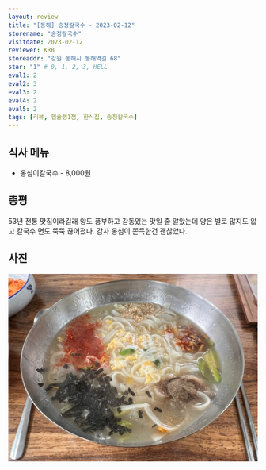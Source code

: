 ```yaml
---
layout: review
title: "[동해] 송정칼국수 - 2023-02-12"
storename: "송정칼국수"
visitdate: 2023-02-12
reviewer: KRB
storeaddr: "강원 동해시 동해역길 68"
star: "1" # 0, 1, 2, 3, HELL
eval1: 2
eval2: 3
eval3: 2
eval4: 2
eval5: 2
tags: [리뷰, 헬슐랭1점, 한식집, 송정칼국수]
---
```


## 식사 메뉴

- 옹심이칼국수 - 8,000원

## 총평

53년 전통 맛집이라길래 양도 풍부하고 감동있는 맛일 줄 알았는데 양은 별로 많지도 않고 칼국수 면도 뚝뚝 끊어졌다. 감자 옹심이 쫀득한건 괜찮았다.

## 사진

![](/img/20230212songjeongkalguksu.jpg)

